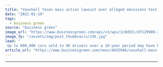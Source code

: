 ```yaml
---
title: "Vauxhall faces mass action lawsuit over alleged emissions test 'cheating'"
date: "2021-01-19"
tags: 
  - business green
source: "business green"
image_url: "https://www.businessgreen.com/api/v1/wps/1c0d55c/df129989-3cf4-4ae6-827b-fbdebedf7157/7/matt-boitor-I74mkR-3OP0-unsplash-185x114.jpg"
image_fp: "/assets/img/post_thumbnails/156.jpg"
lead: "
 Up to 600,000 cars sold to UK drivers over a 10-year period may have been installed with defeat devices, according to law firm fronting mass claim ..."
article_url: "https://www.businessgreen.com/news/4025946/vauxhall-mass-action-lawsuit-alleged-emissions-test-cheating"
---
```


---
